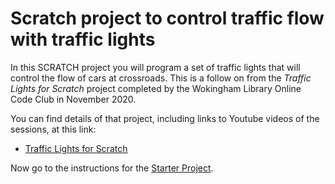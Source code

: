 # Scratch project to control traffic flow with traffic lights

In this SCRATCH project you will program a set of traffic lights that will control the flow of cars at crossroads. This is a follow on from the *Traffic Lights for Scratch* project completed by the Wokingham Library Online Code Club in November 2020. 

You can find details of that project, including links to Youtube videos of the sessions, at this link:

* [Traffic Lights for Scratch](../../../OnlineCodeclub/blob/master/traffic_lights.md)

Now go to the instructions for the [Starter Project](01-Starter_project/README.md).
